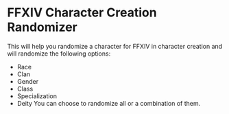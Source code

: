 # **FFXIV Character Creation Randomizer**
This will help you randomize a character for FFXIV in character creation and will randomize the following options:
- Race
- Clan
- Gender
- Class
- Specialization
- Deity
You can choose to randomize all or a combination of them.

